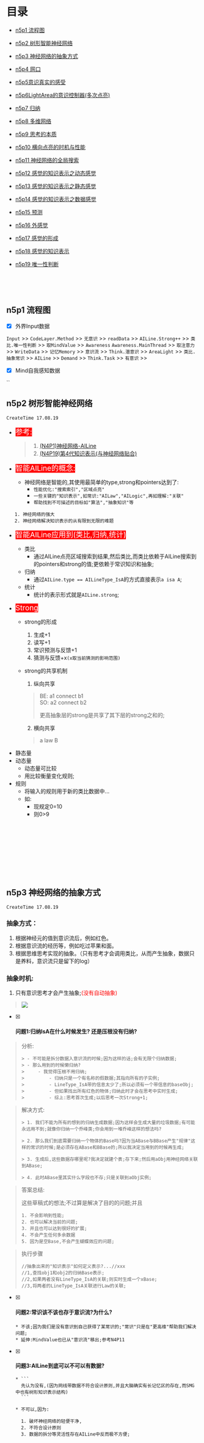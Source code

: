 # 目录

* [n5p1 流程图](#n5p1-流程图)


* [n5p2 树形智能神经网络](#n5p2-树形智能神经网络)
* [n5p3 神经网络的抽象方式](#n5p3-神经网络的抽象方式)
* [n5p4 网口](#n5p4-网口)
* [n5p5意识真实的感受](#n5p5意识真实的感受)
* [n5p6LightArea的意识控制器(多次点亮)](#n5p6lightarea的意识控制器多次点亮)
* [n5p7 归纳](#n5p7-归纳)
* [n5p8 多维网络](#n5p8-多维网络)
* [n5p9 思考的本质](#n5p9-思考的本质)
* [n5p10 横向点亮的时机与性能](#n5p10-横向点亮的时机与性能)
* [n5p11 神经网络的全局搜索](#n5p11-神经网络的全局搜索)
* [n5p12 感觉的知识表示之动态感觉](#n5p12-感觉的知识表示之动态感觉)
* [n5p13 感觉的知识表示之静态感觉](#n5p13-感觉的知识表示之静态感觉)
* [n5p14 感觉的知识表示之数据感觉](#n5p14-感觉的知识表示之数据感觉)
* [n5p15 预测](#n5p14-预测)
* [n5p16 外感觉](#n5p15-外感觉)
* [n5p17 感觉的形成](#n5p17-感觉的形成)
* [n5p18 感觉的知识表示](#n5p18-感觉的知识表示)
* [n5p19 唯一性判断](#n5p19-唯一性判断)




<br><br><br>




## n5p1 流程图


- [x] 外界Input数据  

`Input` >> `CodeLayer.Method` >> `无意识` >> `readData` >> `AILine.Strong++` >> `类比.唯一性判断` >> `取MindValue` >> `Awareness` `Awareness.MainThread` >> `取注意力` >> `WriteData` >> `记忆Memory` >> `意识流` >> `Think.潜意识` >> `AreaLight` >> `类比.抽象常识` >> `AILine` >> `Demand` >> `Think.Task` >> `有意识` >> 

- [x] Mind自我感知数据

``

## n5p2 树形智能神经网络　
`CreateTime 17.08.19`

* <font style = "background:#F00;color:#FFF;font-size:19px;">参考:</font>

  > 1. [(N4P1)神经网络-AILine](Note4.md/#n4p1神经网络ailine)  
  > 2. [(N4P19)第4代知识表示(与神经网络贴合)](Note4.md/#n4p19第4代知识表示与神经网络贴合)

* <font style = "background:#F00;color:#FFF;font-size:19px;">智能AILine的概念:</font>

  * 神经网络是智能的,其使用最简单的type,strong和pointers达到了:
    * `性能优化:"搜索索引","区域点亮"`
    * `一些关键的"知识表示",如常识:"AILaw","AILogic",再如理解:"关联"`
    * `帮助找到不可描述的目标如"算法","抽象知识"等`

```
   1. 神经网络的强大
   2. 神经网络解决知识表示的从有限到无限的难题
```

* <font style = "background:#F00;color:#FFF;font-size:19px;">智能AILine应用到(类比,归纳,统计)</font>

  * 类比
    * 通过AILine点亮区域搜索到结果,然后类比,而类比依赖于AILine搜索到的pointers和strong的值;更依赖于常识知识和抽象;
  * 归纳
    * 通过`AILine.type == AILineType_IsA`的方式直接表示`a isa A`;
  * 统计
    * 统计的表示形式就是`AILine.strong`;

* <font style = "background:#F00;color:#FFF;font-size:19px;">Strong</font>

  * strong的形成
    1. 生成+1
    2. 读写+1
    3. 常识预测与反馈+1
    4. 猜测与反馈+x`(x取当前猜测的影响范围)`

  * strong的共享机制
    1. 纵向共享

      > BE: a1 connect b1  
      > SO: a2 connect b2
      >
      > 更高抽象层的strong是共享了其下层的strong之和的;

    2. 横向共享
      > a law B  


- 静态量
- 动态量
  - 动态量可比较
  - 用比较衡量变化规则;
- 规则
  - 将输入的规则用于新的类比数据中...
  - 如:
    - 现规定0=10
    - 则0>9




<br><br><br><br><br><br><br><br>




## n5p3 神经网络的抽象方式
`CreateTime 17.08.19`

### 抽象方式：
1. 根据神经元的值到意识流后，例如红色。
2. 根据意识流的经历等，例如吃过苹果和面。
3. 根据思维思考实现的抽象。（只有思考才会调用类比，从而产生抽象，数据只是养料，意识流只是留下的log）

### 抽象时机:
1. 只有意识思考才会产生抽象;<font color=red>(没有自动抽象)</font>


> ![](img/N5P3.png)











































































- [x] #### 问题1:归纳IsA在什么时候发生? 还是压根没有归纳?

> 分析:
>
> ```
> > - 不可能是拆分数据入意识流的时候;因为这样的话;会有无限个归纳数据;
> > - 那么用到的时候懒归纳?
> > 	- 我觉得压根不用归纳;
> >			- 归纳只是一个有名称的假数据;其指向所有的子实例;
> >			- LineType_IsA带的信息太少了;所以必须有一个带信息的baseObj;
> >			- 但如果找出所有红色的物体;归纳此时才会在思考中实时生成;
> >			- 综上:思考首次生成;以后思考一次Strong+1;
> ```

> 解决方式:
>
> ```
> > 1. 我们不能为所有的想到的归纳生成数据;因为这样会生成大量的垃圾数据;有可能永远用不到;就像你归纳一个乔峰类;你会用到一堆乔峰这样的想法吗?  
>
> > 2. 那么我们到底需要归纳一个物体的Base吗?因为当ABase与BBase产生"规律"这样的常识的时候;是必须存在ABase和BBase的;所以我决定当用到的时候再生成;  
>
> > 3. 生成后,这些数据存哪里呢?我决定就建个表;存下来;然后用aObj用神经网络关联到ABase;  
>
> > 4. 此时ABase里其实什么字段也不存;只是关联到aObj实例;
> ```

> 答案总结:
>
> 这些草稿式的想法;不过算是解决了目的的问题;并且
>
> ```
> 1. 不会影响到性能;  
> 2. 也可以解决当前的问题;   
> 3. 并且也可以达到很好的扩展;  
> 4. 不会产生任何多余数据  
> 5. 因为是空Base,不会产生蝴蝶效应的问题;  
> ```

> 执行步骤
>
> ```
> //抽象出来的"知识表示"如何定义表示?...//xxx
> //1,查找obj1和obj2的归纳Base表示;
> //2,如果两者没有LineType_IsA的关联;则实时生成一个xBase;
> //3,将两者的LineType_IsA关联进行Law的关联;
> ```

- [x] #### 问题2:常识该不该也存于意识流?为什么?

      * 不该;因为我们是没有意识到自己获得了某常识的;"常识"只是在"更高维"帮助我们解决问题;
      * 延伸:MindValue也已从"意识流"移出;参考N4P11



- [x] #### 问题3:AILine到底可以不可以有数据?

      * ```
        先认为没有,(因为网线带数据不符合设计原则,并且大脑确实有长记忆区的存在,而SMG中也有树形知识表示结构)
        ```

      * 不可以,因为:

        1. 破坏神经网络的轻便干净,
        2. 不符合设计原则
        3. 数据的拆分等灵活性存在AILine中反而极不方便;



<br><br><br><br><br><br><br><br><br><br>



## n5p4 网口

> 每条数据应该都是一个神经网络节点;

1. 每个AIObject都有linePointers字段;表示网口数组,

   ```objective-c
   /**
    *  MARK:--------------------网口--------------------
    *
    *  1. 存储连接的AILine的pointer
    *  2. 可拥有无限个网口
    *  3. 可根据网口找到其接连到的AILine
    */
   @property (strong,nonatomic,readonly) NSMutableArray *linePointers;
   ```

2. 生成神经网络的时候,同时对所有目标插上网口;

3. 可用于网络点亮时更高效的点亮数据;

4. 性能优化:

   * 还有优化空间,可以把linePointers分离开;这样在区域点亮的时候,能够获得最好的性能;(但也会增加一定复杂度),所以现在不作;随后如果性能不佳,再作这个功能;以增加AI的反应灵敏度和思考速度;



<br><br><br><br><br><br><br><br><br><br>


## n5p5意识真实的感受

> #### 意识真实的感受
>
> * 尽可能使"意识"调用AI系统数据的相关数据,想到什么的时候;就要把这样的数据显现给"意识";
> * 当前:
>   * 当前意识能够通过神经去感知到AI的感受;主动去感知数据(点亮);但其实不够真实;(现在对数据的处理其实还很基础)
> * 想法:
>   * 人类之所以能够以为自己有意识;是因为自己对自我和现实的体验非常真实;
>   * 我们非常轻松的想像到一些场景;一些感觉;而对数据的这种高效而为了真实感而作的数据读取和内心演绎;让我们确信自己的意识的存在;
> * 目标:
>   * 主要的目标是让SMG具有非常真实的现实感受;他认为自己是有意识的;而不只是意识到生冷的数据;
>
> 
>
> > #### 一阶:区域点亮
> >
> > #### 二阶:想像力
> >
> > #### 三阶:意识"我"


<br><br><br><br><br><br><br><br><br><br>


## n5p6LightArea的意识控制器(多次点亮)

- [x] #### 问题又好吃又是红色的食物是什么?

- ###### 实验1:

  1. 找到"能吃"节点A
  2. A指向的"红色"食物B
  3. 判断食物B是否好吃(mindValue味道>0)
  4. 实验结果:先想到,西红柿,后想到西瓜,又想到草莓;

- ###### 实验2:

  - 找到"爱吃"节点A
  - A指向的"食物"B
  - 判断B是否红色
  - 实验结果:先想到西瓜,后想到草莓,又...

> **总结:**这个过程,进行了至少三次区域点亮;整个过程由"意识思考"作控制器;前一次是后一次的索引;
>
> **实验1**查找更快,但答案得分低,
>
> **实验2**查找稍慢,但答案得分高;


<br><br><br><br><br><br><br><br><br><br>


## n5p7 归纳

- [ ] **归纳是AILine.type**
      1. 属性 `函数或算法的值Value`
      2. 继承 `isA`
      3. 接口 `Can`
      4. 规律 `Law`
      5. 逻辑 `Logic`
- [ ] 方向性
      1. 单向性
         * IsA、Logic等
      2. 无向性
         * Law等
- [ ] 神经网络的细化是依赖归纳的;
      1. 新的概念;会细化AILine的拆分;
      2. 如:原子的概念,物质的概念,颜色的概念;
      3. 如:设计师会习惯根据冷暖色的神经网络连接;



<br><br><br><br><br><br><br><br>



## n5p8 多维网络

`createTime 17.08.30`

> 后天学习的不同领域所划分的域

- [ ] 中文网络(苹果)
- [ ] 英文网络(apple)
- [ ] 不同维度间的交互与协作

> #### 分维度

```
   1. 感觉
      1. 似曾相识感觉的来源及工作原理
      2. 细腻的感觉的工作原理
   2. AIPointer维
   3. 值化维
   4. 音乐维
   5. 语言维
   6. 无限维
```

#### 多维的具体表现

1. 网内划域
2. 小组维
3. 平行并列维

<font color=green>

*  //估计将要删掉AILineType;不灵活...AILineType本身应该也是一个抽象节点;
*  //准备开发多维网络(像多维数组的概念)

</font>


<br><br><br><br><br><br><br><br><br><br>


## n5p9 思考的本质

`createTime 17.08.30`

> ##### 节前参考：
>
> [n4p18 内感觉](Note4.md#n4p18内感觉)

> ##### 本节意义：
>
> 1. 废除`经验`的知识表示，将其集成到神经网络中。
> 2. 将`思考`与`神经网络`融合。
> 3. 将`思考`的结果自然而然的存储下来。

> ##### 正文：
>
> 思考的本质是什么？
>
> **思考**会不会只是神经网络的纵向通路，或者神经网络的重建通路的过程？

> ##### *注：*
>
> *`聪明人`点亮更多AreaLight & 有更曲折的通路。*
>
> *`智慧的人`有更深层纵向的通路，直达事物的本质。*

> ##### *名词解析:*
>
> 1. *`思维：`从意识->意识主线程判断->需求->注意力->ThinkTask->浅思考->深思考等等一套流程称为思维；*
> 2. *`思考：`对神经网络区域点亮并进行类比等方式的思考，称为思考。*



<br><br><br><br><br><br><br><br><br><br>


## n5p10 横向点亮的时机与性能

`createTime 17.08.30`

> #### 关键词 
> `陌生感：首次经历某事或某地` `一生二熟` `内感觉`
> 
> #### 节前阅读
> 
> 1. [n4p18 内感觉](Note4.md#n4p18内感觉)
> 
> #### 概述
> 1. //纵向网络A与纵向网线B多次出现的规律，同时需要归纳，明天写。
> 2. //横向点亮什么时候发生？似曾相识的感觉？
> 
> #### 引言：
>
> 人脑可以最快的速度认出一张人脸。
>
> #### 正文：
>
> **`类比`检索。**
> > 每一条纵向短网络段进行横向类比检索。
>
> #### 问题：
>
> 感觉系统是不是会对横向点亮有很深的意义？



<br><br><br><br><br><br><br><br><br><br>



## n5p11 神经网络的全局搜索

`createTime 17.09.02`

### 节前阅读
 
* [n4p18 内感觉](Note4.md#n4p18内感觉)

### 事务分类 `此处不确定,先写下来,再慢慢思考`

1. (局部搜索)
2. 线段搜索
3. 搜索时生成抽象(白色马丁)
4. 单节点搜索
5. 内嵌网络搜索
6. 并维网络搜索
7. 按数据分区(语言区,音乐区,人脸区等等)(这种明显不合理,如毕加索的牛,分区限制了全局的联想)
8. 按类型分类型(如下:动态感觉,静态感觉,数据感觉)


### 搜索方式：

####1. 多抽象取具象节点

1. 收集节点：
	> ***除了`问题描述`中收集到的节点，还可以从问题的思考过程中追加其它节点；如：***
	
	1. `空间抽象`在某空间如家会有的参与。
		* 抽象来源：取自内心（意识流）或者外界（Input等）
		* 作用：（家里最可能出现的人与物）
	2. `时间抽象`的参与（晚上没有太阳，很黑）
		* 抽象来源：取自内心（意识流）或者外界（input等）
		* 作用：（判断当前时间的常识）
2. ***`点亮方式`（依次点亮）***
	1. 并非理性思考顺序，而是依次abc区域点亮（只点亮strong最强的几根subAILine）
3. ***`结果判定`***
	> ##### 结果需求类型
	>
	> 1. 唯一结果
	> 2. 单结果
	> 3. 多结果
	> 4. 所有结果;
	> 
	> ##### 结果正确性判断
	> 1. 与各抽象节点作纵向关联判断,全通则符合.




<br><br><br><br><br><br><br><br><br><br>




## n5p12 感觉的知识表示之动态感觉

`createTime 17.09.03`

### TimeFeel时间感觉(傅立叶变换)

1. 音乐(可能每一句曲调都是一个片段`节点组`,而`组A`与`组B`之间又有另一个'space感觉'来连接);
2. 抛物线


y(Value)  

|  
|  
|  
|  
|  
|  
|          			  
|______________________________________________x(Time)   





<br><br><br><br>




## n5p13 感觉的知识表示之静态感觉

`createTime 17.09.03`

### SpaceFeel (MD5? || 贝塞尔曲线?) 

#### 1. 空间感觉
#### 2. 人脸感觉(步骤如下)
	示例: 	
		1. 有些人脸的感觉还在,但具体人脸已经忘了;
		2. 有些人一看就和某明星像;("感觉值"的类比方式)

	步骤:
		1. 找到搜索根节点
		2. 潜意识注入持续小能量流

	抽象数据源：（如：雕刻人像认不出。蜡像可以）
		1. 材质
		2. 形状，
#### 3. 物体外形
#### 4. 视觉错觉(大小等)




<br><br><br><br><br><br><br><br>




## n5p14 感觉的知识表示之数据感觉

`createTime 17.09.03`

### DataFeel数据感觉 (节点数据的地址? || 节点数据的MD5?)

1. 逻辑关系
2. 节点数据
3. `节点组`数据



<br><br><br><br><br><br><br><br>



## n5p15 预测

`createTime 17.09.07`

> 预测是运行在潜意识阶段的;
> 



<br><br><br><br><br><br><br><br>



## n5p16 外感觉

`createTime 17.09.08`

#### 概念:

* 白话描述:

	```
	指大脑对外界的感觉:如疼,饿,心塞,累;
	```
	
* 生物描述:
	
	```
	指脑外神经将信号传递到脑内神经元,并产生的刺激;
 	```
 	
* SMG描述:

	```
	指CodeLayer将Input数据传递到神经网络节点生成的值;
	神经网络调用CodeLayer的模型见代码:AIFuncModel
		
	```



<br><br><br><br><br><br><br><br>




## n5p17 感觉的形成

1. 意识是持续的(否则无法欣赏音乐)
2. 感觉值化,然后才可以存意识流,才可以类比;
3. 全局搜索只能自上而下搜索;`(从抽象顶层往下)`
4. 全局搜索步骤:
	1. 缩范围;
	2. 索引的附加信息(如搜索文字时附加当时的语气)
	3. 子节点不多时,直接点亮;
	4. 子节点太多时,使用穷举;
	5. 有结果时,中止;
	6. 无结果时,建立后台长时搜索任务;
	
![](../Resource/img/2.png)

	


<br><br><br><br>



## n5p18 感觉的知识表示

### 感觉维最简原则：
1. 无论是什么数据，要无细节的最简。但可模糊判定唯一性。
2. 感觉是否是无意识的特殊处理？使数据值化且各反向模糊快速搜索？（答应应该：“否”）
3. 感觉是否只是神经网络的多节点与多AILine组成的通路，而未抽象形成组节点，但点亮时，可以类比到的结果？
4. 感觉与 `唯一性判断` 的关系;(巨大关系)



<br><br><br><br><br><br><br><br>


## n5p19 唯一性判断

### 组:
1. 唯一性判断：同组内轨迹判断，
2. 非同组内没有唯一性，除非先生成组。(或者每个节点都是一个组)

> 注:每个节点都是一个组。

### 判断方式:

1. 即：轨迹互有关联
2. 并且顺序正确，
3. 并且为同组。
4. 并且只同这一个组。


![](img/3.png)





<br><br><br><br><br><br><br><br>




## 思考任务

1. 感觉是否只是神经网络的多节点与多AILine组成的通路，而未抽象形成组节点，但点亮时，可以类比到的结果？
	
	> N5P19 唯一性判断;
2. 意识流，到底是神经网络的底层部分，还是独立的log流，还是神经网络的读写log留下的痕迹？(意识流是log?还是更亮的轨迹?)
	
	> 按照最简原则,数据不会存两份;所以不会是单独的log;肯定是原节点与AILine的加工或标记;(再GC)(时间线)


## 当前开发任务

- [x] 充电后,自动添加电量


- [ ] 意识流冥想分析
  - AILine.Strong的形成;只是单一规律为索引的搜索;得到了更多的值;
- [ ] 意识流的"区域点亮"及数据处理(类比抽象等);


- [ ] 意识流抽象常识的"意识思考"与"潜意识思考"相结合;
- [ ] 考虑去掉MindValue.Type
- [ ] 这两天;把手机意识感知到的信息;传递到需求生成;然后获得注意力;然后传递到"思考",再将意识流的信息抽象出来;
  - [x] 现在已经感知到信息;也生成需求了;注意力也获得了;到意识流的信息也读取了;
  - [ ] 这两天只要作信息分析抽象;和预测;
  - [ ] [参考N4P2](#n4p2思维演化ai思维的本质170714)


1. 从AILineStore取数据;但取不到;(先不写取到的方式)
2. 从

***

1. 冥想
2. 抽象(归纳)常识的设计

## 明日开发计划
- 直接用单元开发的方式;去取意识流数据;并分析规律,找到"自己可以被充电"的理解;
  - N4P18
  - N4P17
  - todo list
    - [x] 把AIObject.AIPointer的取值改掉冗余部分;

    - [x] 把sourcePointer改成AILine来替代;?

    - [ ] 把awarenessP改成AILine来替代;?

    - [x] 存新的意识流AIMindValueModel时,AILine还未形成,所以这时马上通知区域点亮是点不亮的;所以应该改下逻辑;让更及时的存储AILine;...

    - [x] SMGUtils.Line66当横向点亮时,去查找类比;

    - [ ] AILineStore.Line54当纵向点亮时,只有纵向的AILine.Strong才容易点亮;但这个纵向AILine目前还未生成;所以先完成上一条任务;再开发这一条;

    - [x] 网口设计;

          - [x] 存网口指向的数据
          - [ ] 使用网口指向取数据

    - [ ] 将浅思考里的一些东西分解开;使意识知道自己当时在思考;知道自己该知道的;

    - [ ] 实例...(常识收集)

          - [x] 手机知道自己会饿;
          - [ ] 手机知道自己有电量变化;
          - [ ] 手机知道自己可以被充电;
          - [ ] 手机知道通过充电解决自己没电的问题;

    - [ ] Awareness.m_Line34 & ThinkControl_Line117

    - [ ] 把AIMindValue从意识流取出来;改用AILine的Law连接;并使用AILine的方式进行关联;

          - [ ] 这样有个A--C改成A-B-C的问题;
    - [ ] 写感觉算法。并把函数反射与值存到神经网络。
    - [ ] 将AIFuncModel跑起来;
    - [ ] 将多维网络跑起来;
    - [ ] 将AINet的type去掉;


## 长期开发计划



	1. 将sqlite换成PINCache或者直接使用系统的存储;
	2. 参考subView的方式，写一个更方便的神经网络框架；可以更方便的构建与调整网络。



    ​

